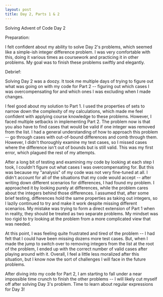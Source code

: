 ```yaml
---
layout: post
title: Day 2, Parts 1 & 2
---
```

Solving Advent of Code Day 2

Preparation:

I felt confident about my ability to solve Day 2's problems, which seemed like a simple-ish integer difference problem. I was very comfortable with this, doing it various times as coursework and practicing it in other problems. My goal was to finish these problems swiftly and elegantly.

Debrief:

Solving Day 2 was a doozy. It took me multiple days of trying to figure out what was going on with my code for Part 2 -- figuring out which cases I was overcompensating for and which ones I was excluding when I made changes. 

I feel good about my solution to Part 1. I used the properties of sets to narrow down the complexity of my calculations, which made me feel confident with applying course knowledge to these problems. However, I faced multiple setbacks in implementing Part 2. The problem now is that you also have to find cases that would be valid if one integer was removed from the list. I had a general understanding of how to approach this problem -- go through cases with out-of-bound differences and comb through them. However, I didn't thoroughly examine my test cases, so I missed cases where the difference isn't out of bounds but is still valid. This was my first error, which plagued the rest of my attempts.

After a long bit of testing and examining my code by looking at each step I took, I couldn't figure out what cases I was overcompensating for. But this was because my "analysis" of my code was not very fine-tuned at all. I didn't account for all of the situations that my code would accept -- after writing down different scenarios for differences, I had found my problem. I approached it by looking purely at differences, while the problem cares about the integers behind those differences. I assumed that, after some brief testing, differences hold the same properties as taking out integers, so I lazily continued to try and make it work despite missing different scenarios. My mistake was trying to form a direct extension of Part 1 when in reality, they should be treated as two separate problems. My mindset was too rigid to try looking at the problem from a more complicated view that was needed.

At this point, I was feeling quite frustrated and tired of the problem -- I had felt that I could have been missing dozens more test cases. But, when I made the jump to switch over to removing integers from the list at the root of the problem, I ended up with the correct number of valid cases after playing around with it. Overall, I feel a little less moralized after this situation, but I know now the sort of challenges I will face in the future problems.

After diving into my code for Part 2, I am starting to fall under a near impossible time crunch to finish the other problems -- I will likely cut myself off after solving Day 3's problem. Time to learn about regular expressions for Day 3!
